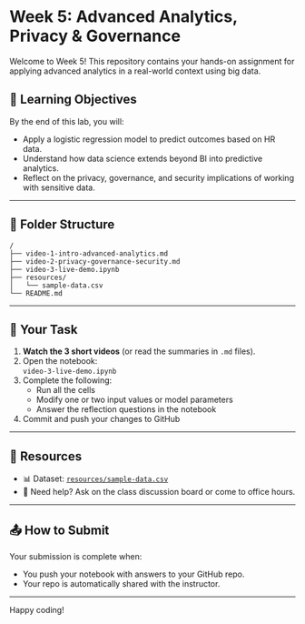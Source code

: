 # Week 5: Advanced Analytics, Privacy & Governance

Welcome to Week 5! This repository contains your hands-on assignment for applying advanced analytics in a real-world context using big data.

## 🎯 Learning Objectives
By the end of this lab, you will:
- Apply a logistic regression model to predict outcomes based on HR data.
- Understand how data science extends beyond BI into predictive analytics.
- Reflect on the privacy, governance, and security implications of working with sensitive data.

---

## 📂 Folder Structure

```
/
├── video-1-intro-advanced-analytics.md
├── video-2-privacy-governance-security.md
├── video-3-live-demo.ipynb
├── resources/
│   └── sample-data.csv
└── README.md
```

---

## 🧪 Your Task

1. **Watch the 3 short videos** (or read the summaries in `.md` files).
2. Open the notebook:  
   `video-3-live-demo.ipynb`
3. Complete the following:
   - Run all the cells
   - Modify one or two input values or model parameters
   - Answer the reflection questions in the notebook
4. Commit and push your changes to GitHub

---


## 📎 Resources

- 📊 Dataset: [`resources/sample-data.csv`](resources/sample-data.csv)
- 🧠 Need help? Ask on the class discussion board or come to office hours.

---

## 📤 How to Submit

Your submission is complete when:
- You push your notebook with answers to your GitHub repo.
- Your repo is automatically shared with the instructor.

---

Happy coding!  

